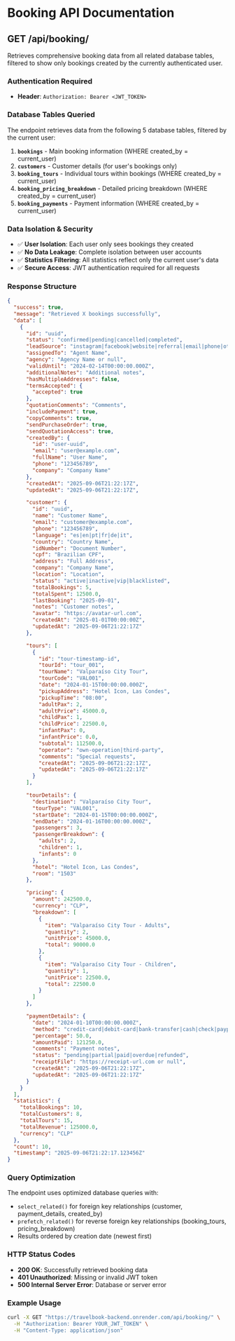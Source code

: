 # Booking API Documentation

## GET /api/booking/

Retrieves comprehensive booking data from all related database tables, filtered to show only bookings created by the currently authenticated user.

### Authentication Required
- **Header**: `Authorization: Bearer <JWT_TOKEN>`

### Database Tables Queried

The endpoint retrieves data from the following 5 database tables, filtered by the current user:

1. **`bookings`** - Main booking information (WHERE created_by = current_user)
2. **`customers`** - Customer details (for user's bookings only)
3. **`booking_tours`** - Individual tours within bookings (WHERE created_by = current_user)
4. **`booking_pricing_breakdown`** - Detailed pricing breakdown (WHERE created_by = current_user)
5. **`booking_payments`** - Payment information (WHERE created_by = current_user)

### Data Isolation & Security

- ✅ **User Isolation**: Each user only sees bookings they created
- ✅ **No Data Leakage**: Complete isolation between user accounts  
- ✅ **Statistics Filtering**: All statistics reflect only the current user's data
- ✅ **Secure Access**: JWT authentication required for all requests

### Response Structure

```json
{
  "success": true,
  "message": "Retrieved X bookings successfully",
  "data": [
    {
      "id": "uuid",
      "status": "confirmed|pending|cancelled|completed",
      "leadSource": "instagram|facebook|website|referral|email|phone|other",
      "assignedTo": "Agent Name",
      "agency": "Agency Name or null",
      "validUntil": "2024-02-14T00:00:00.000Z",
      "additionalNotes": "Additional notes",
      "hasMultipleAddresses": false,
      "termsAccepted": {
        "accepted": true
      },
      "quotationComments": "Comments",
      "includePayment": true,
      "copyComments": true,
      "sendPurchaseOrder": true,
      "sendQuotationAccess": true,
      "createdBy": {
        "id": "user-uuid",
        "email": "user@example.com",
        "fullName": "User Name",
        "phone": "123456789",
        "company": "Company Name"
      },
      "createdAt": "2025-09-06T21:22:17Z",
      "updatedAt": "2025-09-06T21:22:17Z",

      "customer": {
        "id": "uuid",
        "name": "Customer Name",
        "email": "customer@example.com", 
        "phone": "123456789",
        "language": "es|en|pt|fr|de|it",
        "country": "Country Name",
        "idNumber": "Document Number",
        "cpf": "Brazilian CPF",
        "address": "Full Address",
        "company": "Company Name",
        "location": "Location",
        "status": "active|inactive|vip|blacklisted",
        "totalBookings": 5,
        "totalSpent": 12500.0,
        "lastBooking": "2025-09-01",
        "notes": "Customer notes",
        "avatar": "https://avatar-url.com",
        "createdAt": "2025-01-01T00:00:00Z",
        "updatedAt": "2025-09-06T21:22:17Z"
      },

      "tours": [
        {
          "id": "tour-timestamp-id",
          "tourId": "tour_001",
          "tourName": "Valparaíso City Tour",
          "tourCode": "VAL001",
          "date": "2024-01-15T00:00:00.000Z",
          "pickupAddress": "Hotel Icon, Las Condes",
          "pickupTime": "08:00",
          "adultPax": 2,
          "adultPrice": 45000.0,
          "childPax": 1,
          "childPrice": 22500.0,
          "infantPax": 0,
          "infantPrice": 0.0,
          "subtotal": 112500.0,
          "operator": "own-operation|third-party",
          "comments": "Special requests",
          "createdAt": "2025-09-06T21:22:17Z",
          "updatedAt": "2025-09-06T21:22:17Z"
        }
      ],

      "tourDetails": {
        "destination": "Valparaíso City Tour",
        "tourType": "VAL001", 
        "startDate": "2024-01-15T00:00:00.000Z",
        "endDate": "2024-01-16T00:00:00.000Z",
        "passengers": 3,
        "passengerBreakdown": {
          "adults": 2,
          "children": 1,
          "infants": 0
        },
        "hotel": "Hotel Icon, Las Condes",
        "room": "1503"
      },

      "pricing": {
        "amount": 242500.0,
        "currency": "CLP",
        "breakdown": [
          {
            "item": "Valparaíso City Tour - Adults",
            "quantity": 2,
            "unitPrice": 45000.0,
            "total": 90000.0
          },
          {
            "item": "Valparaíso City Tour - Children", 
            "quantity": 1,
            "unitPrice": 22500.0,
            "total": 22500.0
          }
        ]
      },

      "paymentDetails": {
        "date": "2024-01-10T00:00:00.000Z",
        "method": "credit-card|debit-card|bank-transfer|cash|check|paypal|other",
        "percentage": 50.0,
        "amountPaid": 121250.0,
        "comments": "Payment notes",
        "status": "pending|partial|paid|overdue|refunded",
        "receiptFile": "https://receipt-url.com or null",
        "createdAt": "2025-09-06T21:22:17Z",
        "updatedAt": "2025-09-06T21:22:17Z"
      }
    }
  ],
  "statistics": {
    "totalBookings": 10,
    "totalCustomers": 8,
    "totalTours": 15,
    "totalRevenue": 125000.0,
    "currency": "CLP"
  },
  "count": 10,
  "timestamp": "2025-09-06T21:22:17.123456Z"
}
```

### Query Optimization

The endpoint uses optimized database queries with:
- `select_related()` for foreign key relationships (customer, payment_details, created_by)
- `prefetch_related()` for reverse foreign key relationships (booking_tours, pricing_breakdown)
- Results ordered by creation date (newest first)

### HTTP Status Codes

- **200 OK**: Successfully retrieved booking data
- **401 Unauthorized**: Missing or invalid JWT token
- **500 Internal Server Error**: Database or server error

### Example Usage

```bash
curl -X GET "https://travelbook-backend.onrender.com/api/booking/" \
  -H "Authorization: Bearer YOUR_JWT_TOKEN" \
  -H "Content-Type: application/json"
```